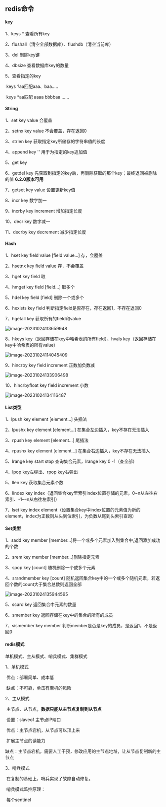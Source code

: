 ## redis命令

#### key

1、keys * 查看所有key

2、flushall（清空全部数据库）、flushdb（清空当前库）

3、del 删除key键

4、dbsize 查看数据库key的数量

5、查看指定的key

​	keys ?aa匹配aaa、baa.....

​	keys *aa匹配 aaaa bbbbaa ......



#### String

1、set key value 会覆盖

2、setnx key value 不会覆盖，存在返回0

3、strlen key 获取指定key所储存的字符串值的长度

4、append key '' 用于为指定的key追加值

5、get key

6、getdel key 先获取到指定的key后，再删除获取的那个key；最终返回被删除的值 **6.2.0版本可用**

7、getset key value 设置更新key值

8、incr key 数字加一

9、incrby key increment 增加指定长度

10、decr key 数字减一

11、decrby key decrement 减少指定长度



#### Hash

1、hset key field value [field value...] 存，会覆盖

2、hsetnx key field value 存，不会覆盖

3、hget key field 取

4、hmget key field [field...] 取多个

5、hdel key field [field] 删除一个或多个

6、hexists key field 判断指定field是否存在，存在返回1，不存在返回0

7、hgetall key 获取所有的field和value

![image-20231024113659948](C:\Users\小月亮\AppData\Roaming\Typora\typora-user-images\image-20231024113659948.png)

8、hkeys key（返回存储在key中哈希表的所有field）、hvals key（返回存储在key中哈希表的所有value）

![image-20231024114045409](C:\Users\小月亮\AppData\Roaming\Typora\typora-user-images\image-20231024114045409.png)

9、hincrby key field increment 正数加负数减

![image-20231024133906498](C:\Users\小月亮\AppData\Roaming\Typora\typora-user-images\image-20231024133906498.png)

10、hincrbyfloat key field increment 小数

![image-20231024134116487](C:\Users\小月亮\AppData\Roaming\Typora\typora-user-images\image-20231024134116487.png)



#### List类型

1、lpush key element [element...] 头插法

2、lpushx key element [element...] 在集合左边插入，key不存在无法插入

3、rpush key element [element...] 尾插法

4、rpushx key element [element...] 在集合右边插入，key不存在无法插入

5、lrange key start stop 查询集合元素，lrange key 0 -1（查全部）

4、lpop key左弹出、rpop key右弹出

5、llen key 获取集合元素个数

6、lindex key index（返回集合key里索引index位置存储的元素，0~n从左往右索引、-1~-n从右往左索引）

7、lset key index element（设置集合key中index位置的元素值为新的element，index为正数则从头到位索引，为负数从尾到头索引查询）



#### Set类型

1、sadd key member [member...]将一个或多个元素加入到集合中,返回添加成功的个数

2、srem key member [member...]删除指定元素

3、spop key [count] 随机删除一个或多个元素

4、srandmember key [count] 随机返回集合key中的一个或多个随机元素，若返回个数的count大于集合总数则返回全部

![image-20231024135944595](C:\Users\小月亮\AppData\Roaming\Typora\typora-user-images\image-20231024135944595.png)

5、scard key 返回集合中元素的数量

6、smember key 返回存储在key中的集合的所有的成员

7、sismember key member 判断member是否是key的成员，是返回1，不是返回0



#### redis模式

单机模式、主从模式、哨兵模式、集群模式

1、单机模式

​	优点：部署简单、成本低

​	缺点：不可靠，单击有宕机的风险

2、主从模式

​	主节点、从节点，**数据只能从主节点复制到从节点**

​	设置：slaveof 主节点IP端口

​	优点：主节点宕机，从节点可以顶上来

​				扩展主节点的读能力

​	缺点：主节点宕机，需要人工干预，修改应用的主节点地址，让从节点复制新的主节点

3、哨兵模式

​	在复制的基础上，哨兵实现了故障自动修复。

​	哨兵模式监控原理：

​		每个sentinel







